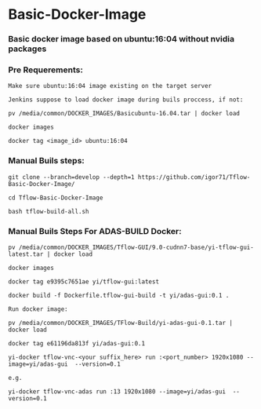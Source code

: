 # Basic-Docker-Image
### Basic docker image based on ubuntu:16:04 without nvidia packages

### Pre Requerements:
```
Make sure ubuntu:16:04 image existing on the target server

Jenkins suppose to load docker image during buils proccess, if not:

pv /media/common/DOCKER_IMAGES/Basicubuntu-16.04.tar | docker load

docker images

docker tag <image_id> ubuntu:16:04
```
### Manual Buils steps:
```
git clone --branch=develop --depth=1 https://github.com/igor71/Tflow-Basic-Docker-Image/

cd Tflow-Basic-Docker-Image

bash tflow-build-all.sh
```
### Manual Buils Steps For ADAS-BUILD Docker:
```
pv /media/common/DOCKER_IMAGES/Tflow-GUI/9.0-cudnn7-base/yi-tflow-gui-latest.tar | docker load

docker images

docker tag e9395c7651ae yi/tflow-gui:latest

docker build -f Dockerfile.tflow-gui-build -t yi/adas-gui:0.1 .

Run docker image:

pv /media/common/DOCKER_IMAGES/TFlow-Build/yi-adas-gui-0.1.tar | docker load

docker tag e61196da813f yi/adas-gui:0.1

yi-docker tflow-vnc-<your suffix_here> run :<port_number> 1920x1080 --image=yi/adas-gui  --version=0.1

e.g.

yi-docker tflow-vnc-adas run :13 1920x1080 --image=yi/adas-gui  --version=0.1
```
